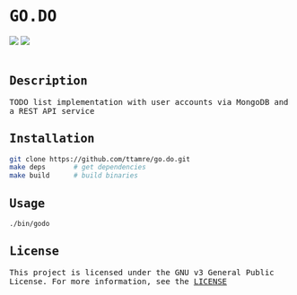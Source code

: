 <h1 style="font-family:monospace">GO.DO</h1>
<div style="padding-bottom:20px">
    <img src="https://img.shields.io/badge/go-1.22.0-blue" />
    <img src="https://img.shields.io/badge/license-GPL%20v3-grey" />
</div>

<!-- DESCRIPTION -->
<h2 style="font-family:monospace">Description</h2>
<p style="font-family:monospace">TODO list implementation with user accounts via MongoDB and a REST API service</p>

<!-- INSTALLATION -->
<h2 style="font-family:monospace">Installation</h2>

```bash
git clone https://github.com/ttamre/go.do.git
make deps       # get dependencies
make build      # build binaries
```

<!-- USAGE -->
<h2 style="font-family:monospace">Usage</h2>

```bash
./bin/godo
```

<!-- LICENSE -->
<h2 style="font-family:monospace">License</h2>
<p style="font-family:monospace">This project is licensed under the GNU v3 General Public License. For more information, see the <a href="LICENSE">LICENSE</a></p>